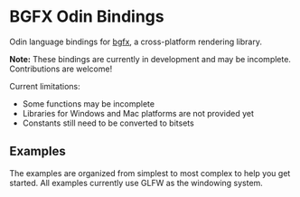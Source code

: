 # BGFX Odin Bindings

Odin language bindings for [bgfx](https://github.com/bkaradzic/bgfx), a cross-platform rendering library.

**Note:** These bindings are currently in development and may be incomplete. Contributions are welcome!

Current limitations:
- Some functions may be incomplete
- Libraries for Windows and Mac platforms are not provided yet
- Constants still need to be converted to bitsets

## Examples

The examples are organized from simplest to most complex to help you get started. All examples currently use GLFW as the windowing system.

